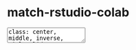 # match-rstudio-colab
<!DOCTYPE html>
<html lang="" xml:lang="">
  <head>
    <title>R básico aplicado a Sistemas de Información Geográfico</title>
    <meta charset="utf-8" />
    <meta name="author" content="Ariadna Angulo-Brunet" />
    <script src="libs/header-attrs/header-attrs.js"></script>
    <link href="libs/remark-css/default.css" rel="stylesheet" />
    <link href="libs/remark-css/rladies.css" rel="stylesheet" />
    <link href="libs/remark-css/rladies-fonts.css" rel="stylesheet" />
  </head>
  <body>
    <textarea id="source">
class: center, middle, inverse, title-slide

# R básico aplicado a Sistemas de Información Geográfico
### Jessica Daniela Ocaña Falcón
### Universidad Juárez Autónoma de Tabasco
### 24/07/2021

---

